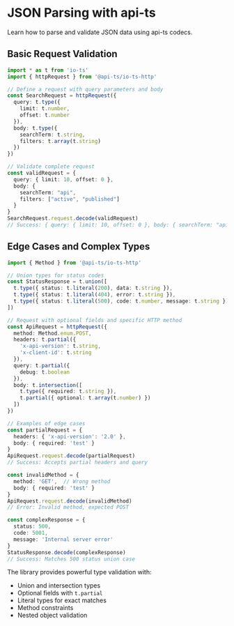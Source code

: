 # JSON Parsing with api-ts

Learn how to parse and validate JSON data using api-ts codecs.

## Basic Request Validation

```typescript
import * as t from 'io-ts'
import { httpRequest } from '@api-ts/io-ts-http'

// Define a request with query parameters and body
const SearchRequest = httpRequest({
  query: t.type({
    limit: t.number,
    offset: t.number
  }),
  body: t.type({
    searchTerm: t.string,
    filters: t.array(t.string)
  })
})

// Validate complete request
const validRequest = {
  query: { limit: 10, offset: 0 },
  body: { 
    searchTerm: "api", 
    filters: ["active", "published"] 
  }
}
SearchRequest.request.decode(validRequest)
// Success: { query: { limit: 10, offset: 0 }, body: { searchTerm: "api", filters: ["active", "published"] } }
```

## Edge Cases and Complex Types

```typescript
import { Method } from '@api-ts/io-ts-http'

// Union types for status codes
const StatusResponse = t.union([
  t.type({ status: t.literal(200), data: t.string }),
  t.type({ status: t.literal(404), error: t.string }),
  t.type({ status: t.literal(500), code: t.number, message: t.string })
])

// Request with optional fields and specific HTTP method
const ApiRequest = httpRequest({
  method: Method.enum.POST,
  headers: t.partial({
    'x-api-version': t.string,
    'x-client-id': t.string
  }),
  query: t.partial({
    debug: t.boolean
  }),
  body: t.intersection([
    t.type({ required: t.string }),
    t.partial({ optional: t.array(t.number) })
  ])
})

// Examples of edge cases
const partialRequest = {
  headers: { 'x-api-version': '2.0' },
  body: { required: 'test' }
}
ApiRequest.request.decode(partialRequest)
// Success: Accepts partial headers and query

const invalidMethod = {
  method: 'GET',  // Wrong method
  body: { required: 'test' }
}
ApiRequest.request.decode(invalidMethod)
// Error: Invalid method, expected POST

const complexResponse = {
  status: 500,
  code: 5001,
  message: 'Internal server error'
}
StatusResponse.decode(complexResponse)
// Success: Matches 500 status union case
```

The library provides powerful type validation with:
- Union and intersection types
- Optional fields with `t.partial`
- Literal types for exact matches
- Method constraints
- Nested object validation
